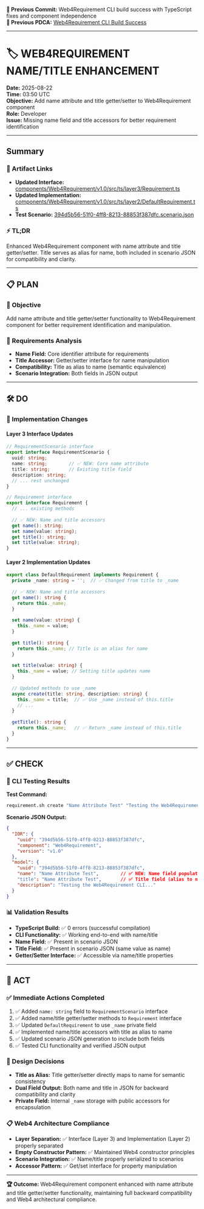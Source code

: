 **📎 Previous Commit:** Web4Requirement CLI build success with TypeScript fixes and component independence  
**🔗 Previous PDCA:** [Web4Requirement CLI Build Success](2025-08-22-UTC-0345-web4requirement-cli-build-success.md)

---

# 🏷️ WEB4REQUIREMENT NAME/TITLE ENHANCEMENT
**Date:** 2025-08-22  
**Time:** 03:50 UTC  
**Objective:** Add name attribute and title getter/setter to Web4Requirement component  
**Role:** Developer  
**Issue:** Missing name field and title accessors for better requirement identification  

---

## Summary

### 🔗 Artifact Links
- **Updated Interface:** [components/Web4Requirement/v1.0/src/ts/layer3/Requirement.ts](../../../../../../../components/Web4Requirement/v1.0/src/ts/layer3/Requirement.ts)
- **Updated Implementation:** [components/Web4Requirement/v1.0/src/ts/layer2/DefaultRequirement.ts](../../../../../../../components/Web4Requirement/v1.0/src/ts/layer2/DefaultRequirement.ts)
- **Test Scenario:** [394d5b56-51f0-4ff8-8213-88853f387dfc.scenario.json](../../../../../../../components/Unit/latest/spec/requirements/394d5b56-51f0-4ff8-8213-88853f387dfc.scenario.json)

### ⚡ TL;DR
Enhanced Web4Requirement component with name attribute and title getter/setter. Title serves as alias for name, both included in scenario JSON for compatibility and clarity.

---

## 📋 PLAN

### 🎯 Objective
Add name attribute and title getter/setter functionality to Web4Requirement component for better requirement identification and manipulation.

### 🧩 Requirements Analysis
- **Name Field:** Core identifier attribute for requirements
- **Title Accessor:** Getter/setter interface for name manipulation
- **Compatibility:** Title as alias to name (semantic equivalence)
- **Scenario Integration:** Both fields in JSON output

---

## 🛠️ DO

### 🔧 Implementation Changes

#### Layer 3 Interface Updates
```typescript
// RequirementScenario interface
export interface RequirementScenario {
  uuid: string;
  name: string;        // ✅ NEW: Core name attribute
  title: string;       // Existing title field
  description: string;
  // ... rest unchanged
}

// Requirement interface  
export interface Requirement {
  // ... existing methods
  
  // ✅ NEW: Name and title accessors
  get name(): string;
  set name(value: string);
  get title(): string;
  set title(value: string);
}
```

#### Layer 2 Implementation Updates
```typescript
export class DefaultRequirement implements Requirement {
  private _name: string = '';  // ✅ Changed from title to _name
  
  // ✅ NEW: Name and title accessors
  get name(): string {
    return this._name;
  }
  
  set name(value: string) {
    this._name = value;
  }
  
  get title(): string {
    return this._name; // Title is an alias for name
  }
  
  set title(value: string) {
    this._name = value; // Setting title updates name
  }
  
  // Updated methods to use _name
  async create(title: string, description: string) {
    this._name = title;  // ✅ Use _name instead of this.title
    // ...
  }
  
  getTitle(): string {
    return this._name;   // ✅ Return _name instead of this.title
  }
}
```

---

## ✅ CHECK

### 🧪 CLI Testing Results
**Test Command:**
```bash
requirement.sh create "Name Attribute Test" "Testing the Web4Requirement CLI with the new name attribute and title getter/setter implementation."
```

**Scenario JSON Output:**
```json
{
  "IOR": {
    "uuid": "394d5b56-51f0-4ff8-8213-88853f387dfc",
    "component": "Web4Requirement",
    "version": "v1.0"
  },
  "model": {
    "uuid": "394d5b56-51f0-4ff8-8213-88853f387dfc",
    "name": "Name Attribute Test",        // ✅ NEW: Name field populated
    "title": "Name Attribute Test",       // ✅ Title field (alias to name)
    "description": "Testing the Web4Requirement CLI..."
  }
}
```

### 📊 Validation Results
- **TypeScript Build:** ✅ 0 errors (successful compilation)
- **CLI Functionality:** ✅ Working end-to-end with name/title
- **Name Field:** ✅ Present in scenario JSON
- **Title Field:** ✅ Present in scenario JSON (same value as name)
- **Getter/Setter Interface:** ✅ Accessible via name/title properties

---

## 🚀 ACT

### ✅ Immediate Actions Completed
1. ✅ Added `name: string` field to `RequirementScenario` interface
2. ✅ Added name/title getter/setter methods to `Requirement` interface
3. ✅ Updated `DefaultRequirement` to use `_name` private field
4. ✅ Implemented name/title accessors with title as alias to name
5. ✅ Updated scenario JSON generation to include both fields
6. ✅ Tested CLI functionality and verified JSON output

### 🎯 Design Decisions
- **Title as Alias:** Title getter/setter directly maps to name for semantic consistency
- **Dual Field Output:** Both name and title in JSON for backward compatibility and clarity
- **Private Field:** Internal `_name` storage with public accessors for encapsulation

### 📋 Web4 Architecture Compliance
- **Layer Separation:** ✅ Interface (Layer 3) and Implementation (Layer 2) properly separated
- **Empty Constructor Pattern:** ✅ Maintained Web4 constructor principles
- **Scenario Integration:** ✅ Name/title properly serialized to scenarios
- **Accessor Pattern:** ✅ Get/set interface for property manipulation

---

**🏆 Outcome:** Web4Requirement component enhanced with name attribute and title getter/setter functionality, maintaining full backward compatibility and Web4 architectural compliance.
